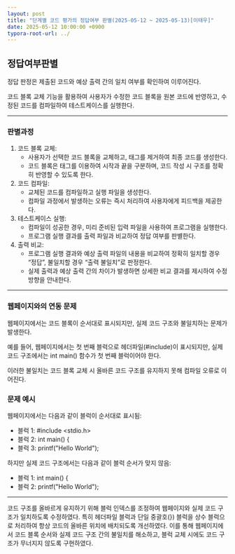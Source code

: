 ```yaml
---
layout: post
title: "단계별 코드 평가의 정답여부 판별(2025-05-12 ~ 2025-05-13)[이태우]"
date: 2025-05-12 10:00:00 +0900
typora-root-url: ../
---
```


## 정답여부판별

정답 판정은 제출된 코드와 예상 출력 간의 일치 여부를 확인하여 이루어진다.

코드 블록 교체 기능을 활용하여 사용자가 수정한 코드 블록을 원본 코드에 반영하고, 수정된 코드를 컴파일하여 테스트케이스를 실행한다.

------



### 판별과정

1. 코드 블록 교체:
   - 사용자가 선택한 코드 블록을 교체하고, 태그를 제거하여 최종 코드를 생성한다.
   - 코드 블록은 태그를 이용하여 시작과 끝을 구분하며, 코드 작성 시 구조를 정확히 반영할 수 있도록 한다.
2. 코드 컴파일:
   - 교체된 코드를 컴파일하고 실행 파일을 생성한다.
   - 컴파일 과정에서 발생하는 오류는 즉시 처리하여 사용자에게 피드백을 제공한다.
3. 테스트케이스 실행:
   - 컴파일이 성공한 경우, 미리 준비된 입력 파일을 사용하여 프로그램을 실행한다.
   - 프로그램 실행 결과를 출력 파일과 비교하여 정답 여부를 판별한다.
4. 출력 비교:
   - 프로그램 실행 결과와 예상 출력 파일의 내용을 비교하여 정확히 일치할 경우 “정답”, 불일치할 경우 “출력 불일치”로 판정한다.
   - 실제 출력과 예상 출력 간의 차이가 발생하면 상세한 비교 결과를 제시하여 수정 방향을 안내한다.

------

### **웹페이지와의 연동 문제**

웹페이지에서는 코드 블록이 순서대로 표시되지만, 실제 코드 구조와 불일치하는 문제가 발생한다.

예를 들어, 웹페이지에서는 첫 번째 블럭으로 헤더파일(#include)이 표시되지만, 실제 코드 구조에서는 int main() 함수가 첫 번째 블럭이어야 한다.

이러한 불일치는 코드 블록 교체 시 올바른 코드 구조를 유지하지 못해 컴파일 오류로 이어진다.

### **문제 예시**

웹페이지에서는 다음과 같이 블럭이 순서대로 표시됨:

- 블럭 1: #include <stdio.h>
- 블럭 2: int main() {
- 블럭 3: printf("Hello World");

하지만 실제 코드 구조에서는 다음과 같이 블럭 순서가 맞지 않음:

- 블럭 1: int main() {
- 블럭 2: printf("Hello World");

------



코드 구조를 올바르게 유지하기 위해 블럭 인덱스를 조정하여 웹페이지와 실제 코드 구조가 일치하도록 수정하였다. 특히 헤더파일 블럭과 단일 중괄호(}) 블럭을 상수 블럭으로 처리하여 항상 코드의 올바른 위치에 배치되도록 개선하였다. 이를 통해 웹페이지에서 코드 블록 순서와 실제 코드 구조 간의 불일치를 해소하고, 블럭 교체 시에도 코드 구조가 무너지지 않도록 구현하였다.